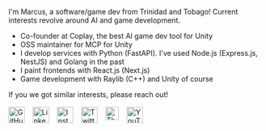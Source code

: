 I'm Marcus, a software/game dev from Trinidad and Tobago! Current interests revolve around AI and game development.

- Co-founder at Coplay, the best AI game dev tool for Unity
- OSS maintainer for MCP for Unity
- I develop services with Python (FastAPI). I've used Node.js (Express.js, NestJS) and Golang in the past
- I paint frontends with React.js (Next.js)
- Game development with Raylib (C++) and Unity of course

If you we got similar interests, please reach out!

<div style="display: flex; gap: 1rem; margin-top: 1rem;">
  <a href="https://github.com/msanatan?ref=gameboymarcus.com" target="_blank" rel="noopener noreferrer" title="GitHub">
    <img src="/images/icons/github.svg" alt="GitHub" width="32" height="32" />
  </a>
  <a href="https://linkedin.com/in/msanatan?ref=gameboymarcus.com" target="_blank" rel="noopener noreferrer" title="LinkedIn">
    <img src="/images/icons/linkedin.svg" alt="LinkedIn" width="32" height="32" />
  </a>
  <a href="https://instagram.com/gameboymarcus?ref=gameboymarcus.com" target="_blank" rel="noopener noreferrer" title="Instagram">
    <img src="/images/icons/instagram.svg" alt="Instagram" width="32" height="32" />
  </a>
  <a href="https://twitter.com/marcussanatan?ref=gameboymarcus.com" target="_blank" rel="noopener noreferrer" title="Twitter">
    <img src="/images/icons/twitter.svg" alt="Twitter" width="32" height="32" />
  </a>
  <a href="https://threads.net/@gameboymarcus?ref=gameboymarcus.com" target="_blank" rel="noopener noreferrer" title="Threads">
    <img src="/images/icons/threads.svg" alt="Threads" width="26" height="26" />
  </a>
  <a href="https://youtube.com/@marcussanatan?ref=gameboymarcus.com" target="_blank" rel="noopener noreferrer" title="YouTube">
    <img src="/images/icons/youtube.svg" alt="YouTube" width="32" height="32" />
  </a>
</div>
